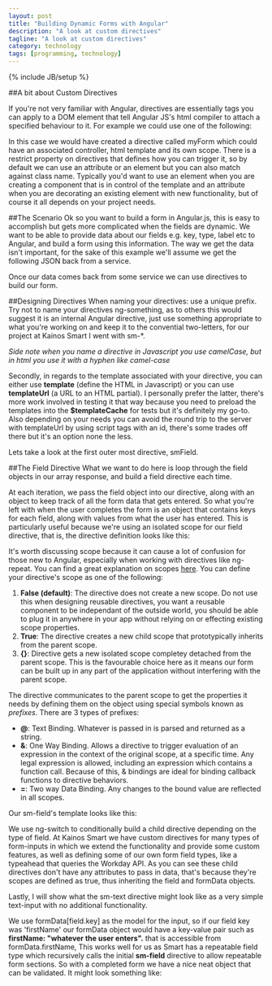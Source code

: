 ```yaml
---
layout: post
title: "Building Dynamic Forms with Angular"
description: "A look at custom directives"
tagline: "A look at custom directives"
category: technology
tags: [programming, technology]
---
```

{% include JB/setup %}

##A bit about Custom Directives

If you're not very familiar with Angular, directives are essentially tags you can apply to a DOM element that tell Angular JS's html compiler to attach a specified behaviour to it. For example we could use one of the following:
<script src="https://gist.github.com/KyleDavidsonPro/2acb0a4c20cbc0d2ffdc.js"></script>
In this case we would have created a directive called myForm which could have an associated controller, html template and its own scope. There is a restrict property on directives that defines how you can trigger it, so by default we can use an attribute or an element but you can also match against class name. Typically you'd want to use an element when you are creating a component that is in control of the template and an attribute when you are decorating an existing element with new functionality, but of course it all depends on your project needs.

##The Scenario
Ok so you want to build a form in Angular.js, this is easy to accomplish but gets more complicated when the fields are dynamic. We want to be able to provide data about our fields e.g. key, type, label etc to Angular, and build a form using this information. The way we get the data isn't important, for the sake of this example we'll assume we get the following JSON back from a service.
<script src="https://gist.github.com/KyleDavidsonPro/16a3f98c502787132786.js"></script>

Once our data comes back from some service we can use directives to build our form.

##Designing Directives
When naming your directives: use a unique prefix. Try not to name your directives ng-something, as to others this would suggest it is an internal Angular directive, just use something appropriate to what you're working on and keep it to the convential two-letters, for our project at Kainos Smart I went with sm-*.

_Side note when you name a directive in Javascript you use camelCase, but in html you use it with a hyphen like camel-case_

Secondly, in regards to the template associated with your directive, you can either use <b>template</b> (define the HTML in Javascript) or you can use <b>templateUrl</b> (a URL to an HTML partial). I personally prefer the latter, there's more work involved in testing it that way because you need to preload the templates into the <b>$templateCache</b> for tests but it's definitely my go-to. Also depending on your needs you can avoid the round trip to the server with templateUrl by using script tags with an id, there's some trades off there but it's an option none the less.

Lets take a look at the first outer most directive, smField.

##The Field Directive
What we want to do here is loop through the field objects in our array response, and build a field directive each time.

<script src="https://gist.github.com/KyleDavidsonPro/2c88c58d7098ca69c288.js"></script>
At each iteration, we pass the field object into our directive, along with an object to keep track of all the form data that gets entered. So what you're left with when the user completes the form is an object that contains keys for each field, along with values from what the user has entered. This is particularly useful because we're using an isolated scope for our field directive, that is, the directive definition looks like this:

<script src="https://gist.github.com/KyleDavidsonPro/b807657ded3e49294665.js"></script>
It's worth discussing scope because it can cause a lot of confusion for those new to Angular, especially when working with directives like ng-repeat. You can find a great explanation on scopes [here](https://github.com/angular/angular.js/wiki/Understanding-Scopes). You can define your directive's scope as one of the following:
<ol>
	<li><b>False (default)</b>: The directive does not create a new scope. Do not use this when designing reusable directives,
		you want a reusable component to be independant of the outside world, you should be able to plug it in anywhere in your app
		without relying on or effecting existing scope properties.</li>
	<li><b>True</b>: The directive creates a new child scope that prototypically inherits from the parent scope. </li>
	<li><b>{}</b>: Directive gets a new isolated scope completey detached from the parent scope. This is the favourable choice here as it means our form can be built up in any part of the application without interfering with the parent scope.</li>
</ol>

The directive communicates to the parent scope to get the properties it needs by defining them on the object using special symbols known as *prefixes*. There are 3 types of prefixes:
<ul>
	<li><b>@</b>: Text Binding. Whatever is passed in is parsed and returned as a string.</li>
	<li><b>&</b>: One Way Binding. Allows a directive to trigger evaluation of an expression in the context of the original scope, at a specific time. Any legal expression is allowed, including an expression which contains a function call. Because of this, & bindings are ideal for binding callback functions to directive behaviors.</li>
	<li><b>=</b>: Two way Data Binding. Any changes to the bound value are reflected in all scopes. </li>
</ul>

Our sm-field's template looks like this:
<script src="https://gist.github.com/KyleDavidsonPro/8041371a6fbbdc950873.js"></script>

We use ng-switch to conditionally build a child directive depending on the type of field. At Kainos Smart we have custom directives for many types of form-inputs in which we extend the functionality and provide some custom features, as well as defining some of our own form field types, like a typeahead that queries the Workday API. As you can see these child directives don't have any attributes to pass in data, that's because they're scopes are defined as true, thus inheriting the field and formData objects.

Lastly, I will show what the sm-text directive might look like as a very simple text-input with no additional functionality.
<script src="https://gist.github.com/KyleDavidsonPro/5a0aa51ed8446b9ac7ee.js"></script>
We use formData[field.key] as the model for the input, so if our field key was 'firstName' our formData object would have a key-value pair such as <b>firstName: "whatever the user enters".</b> that is accessible from formData.firstName, This works well for us as Smart has a repeatable field type which recursively calls the initial <b>sm-field</b> directive to allow repeatable form sections. So with a completed form we have a nice neat object that can be validated. It might look something like:

<script src="https://gist.github.com/KyleDavidsonPro/4affc81df1e4582b9025.js"></script>